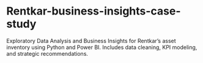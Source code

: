 # Rentkar-business-insights-case-study
Exploratory Data Analysis and Business Insights for Rentkar’s asset inventory using Python and Power BI. Includes data cleaning, KPI modeling, and strategic recommendations.
